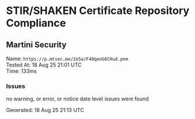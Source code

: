 # STIR/SHAKEN Certificate Repository Compliance

## Martini Security

Name: `https://p.mtsec.me/2e5a/F40qeoG6CHud.pem`\
Tested At: 18 Aug 25 21:01 UTC\
Time: 133ms

### Issues

no warning, or error, or notice date level issues were found

Generated: 18 Aug 25 21:13 UTC
